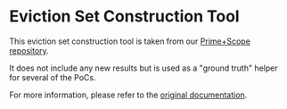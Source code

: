 # Eviction Set Construction Tool

This eviction set construction tool is taken from our [Prime+Scope repository](https://github.com/KULeuven-COSIC/PRIME-SCOPE). 

It does not include any new results but is used as a "ground truth" helper for several of the PoCs.

For more information, please refer to the [original documentation](https://github.com/KULeuven-COSIC/PRIME-SCOPE/blob/main/evsets/README.md).
